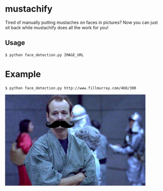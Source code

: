 # mustachify
Tired of manually putting mustaches on faces in pictures?
Now you can just sit back while mustachify does all the work for you!

## Usage
`$ python face_detection.py IMAGE_URL`

# Example
`$ python face_detection.py http://www.fillmurray.com/460/300`

![Murray](./example/mustache_murray.jpg?raw=true "Mustache Murray")
